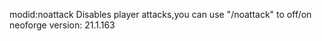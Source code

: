 modid:noattack
Disables player attacks,you can use "/noattack" to off/on
neoforge version: 21.1.163
